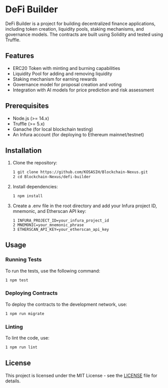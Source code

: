 # DeFi Builder

DeFi Builder is a project for building decentralized finance applications, including token creation, liquidity pools, staking mechanisms, and governance models. The contracts are built using Solidity and tested using Truffle.

## Features

- ERC20 Token with minting and burning capabilities
- Liquidity Pool for adding and removing liquidity
- Staking mechanism for earning rewards
- Governance model for proposal creation and voting
- Integration with AI models for price prediction and risk assessment

## Prerequisites

- Node.js (>= 14.x)
- Truffle (>= 5.x)
- Ganache (for local blockchain testing)
- An Infura account (for deploying to Ethereum mainnet/testnet)

## Installation

1. Clone the repository:
   ```bash
   1 git clone https://github.com/KOSASIH/Blockchain-Nexus.git
   2 cd Blockchain-Nexus/defi-builder
   ```

2. Install dependencies:

   ```bash
   1 npm install
   ```

3. Create a .env file in the root directory and add your Infura project ID, mnemonic, and Etherscan API key:

   ```plaintext
   1 INFURA_PROJECT_ID=your_infura_project_id
   2 MNEMONIC=your_mnemonic_phrase
   3 ETHERSCAN_API_KEY=your_etherscan_api_key
   ```

## Usage
### Running Tests
To run the tests, use the following command:

   ```bash
   1 npm test
   ```

### Deploying Contracts
To deploy the contracts to the development network, use:

   ```bash
   1 npm run migrate
   ```

### Linting
To lint the code, use:

   ```bash
   1 npm run lint
   ```

## License
This project is licensed under the MIT License - see the [LICENSE](LICENSE) file for details.
